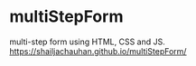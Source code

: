 # multiStepForm
multi-step form using HTML, CSS and JS.
https://shailjachauhan.github.io/multiStepForm/
